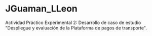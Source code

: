 # JGuaman_LLeon

Actividad Práctico Experimental 2: Desarrollo de caso de estudio "Despliegue y evaluación de la Plataforma de pagos de transporte".